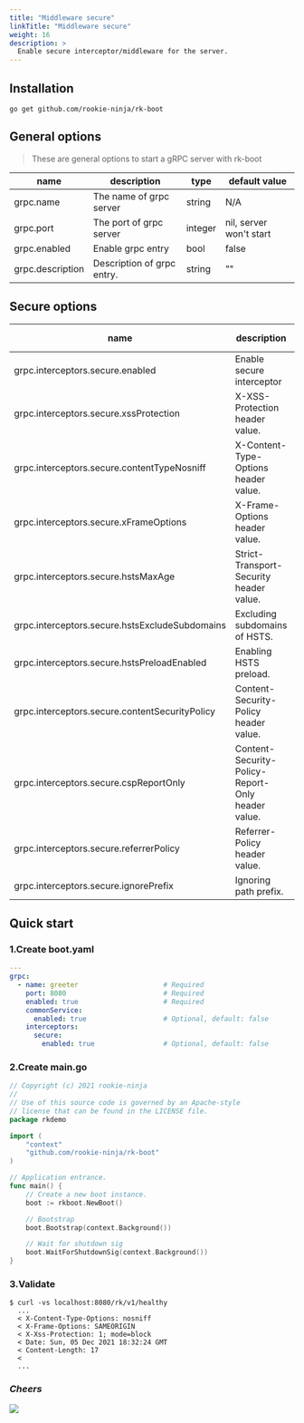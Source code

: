 ```yaml
---
title: "Middleware secure"
linkTitle: "Middleware secure"
weight: 16
description: >
  Enable secure interceptor/middleware for the server.
---
```


## Installation
```shell script
go get github.com/rookie-ninja/rk-boot
```

## General options
> These are general options to start a gRPC server with rk-boot

| name | description | type | default value |
| ------ | ------ | ------ | ------ |
| grpc.name | The name of grpc server | string | N/A |
| grpc.port | The port of grpc server | integer | nil, server won't start |
| grpc.enabled | Enable grpc entry | bool | false |
| grpc.description | Description of grpc entry. | string | "" |

## Secure options
| name | description | type | default value |
| ------ | ------ | ------ | ------ |
| grpc.interceptors.secure.enabled | Enable secure interceptor | boolean | false |
| grpc.interceptors.secure.xssProtection | X-XSS-Protection header value. | string | "1; mode=block" |
| grpc.interceptors.secure.contentTypeNosniff | X-Content-Type-Options header value. | string | nosniff |
| grpc.interceptors.secure.xFrameOptions | X-Frame-Options header value. | string | SAMEORIGIN |
| grpc.interceptors.secure.hstsMaxAge | Strict-Transport-Security header value. | int | 0 |
| grpc.interceptors.secure.hstsExcludeSubdomains | Excluding subdomains of HSTS. | bool | false |
| grpc.interceptors.secure.hstsPreloadEnabled | Enabling HSTS preload. | bool | false |
| grpc.interceptors.secure.contentSecurityPolicy | Content-Security-Policy header value. | string | "" |
| grpc.interceptors.secure.cspReportOnly | Content-Security-Policy-Report-Only header value. | bool | false |
| grpc.interceptors.secure.referrerPolicy | Referrer-Policy header value. | string | "" |
| grpc.interceptors.secure.ignorePrefix | Ignoring path prefix. | []string | [] |

## Quick start
### 1.Create boot.yaml
```yaml
---
grpc:
  - name: greeter                     # Required
    port: 8080                        # Required
    enabled: true                     # Required
    commonService:
      enabled: true                   # Optional, default: false
    interceptors:
      secure:
        enabled: true                 # Optional, default: false
```

### 2.Create main.go
```go
// Copyright (c) 2021 rookie-ninja
//
// Use of this source code is governed by an Apache-style
// license that can be found in the LICENSE file.
package rkdemo

import (
	"context"
	"github.com/rookie-ninja/rk-boot"
)

// Application entrance.
func main() {
	// Create a new boot instance.
	boot := rkboot.NewBoot()

	// Bootstrap
	boot.Bootstrap(context.Background())

	// Wait for shutdown sig
	boot.WaitForShutdownSig(context.Background())
}
```

### 3.Validate
```shell script
$ curl -vs localhost:8080/rk/v1/healthy
  ...
  < X-Content-Type-Options: nosniff
  < X-Frame-Options: SAMEORIGIN
  < X-Xss-Protection: 1; mode=block
  < Date: Sun, 05 Dec 2021 18:32:24 GMT
  < Content-Length: 17
  <
  ...
```

### _**Cheers**_
![](/bootstrapper/user-guide/cheers.png)